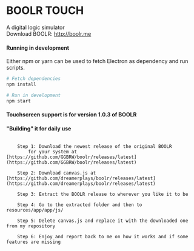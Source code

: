 # BOOLR TOUCH
A digital logic simulator  
Download BOOLR: http://boolr.me

#### Running in development

Either npm or yarn can be used to fetch Electron as dependency and run scripts.

```bash
# Fetch dependencies
npm install

# Run in development
npm start
```

#### Touchscreen support is for version 1.0.3 of BOOLR

#### "Building" it for daily use

```

	Step 1: Download the newest release of the original BOOLR
		for your system at [https://github.com/GGBRW/boolr/releases/latest](https://github.com/GGBRW/boolr/releases/latest)

	Step 2: Download canvas.js at [https://github.com/dreamerplays/boolr/releases/latest](https://github.com/dreamerplays/boolr/releases/latest)

	Step 3: Extract the BOOLR release to wherever you like it to be

	Step 4: Go to the extracted folder and then to resources/app/app/js/

	Step 5: Delete canvas.js and replace it with the downloaded one from my repository

	Step 6: Enjoy and report back to me on how it works and if some features are missing

```
